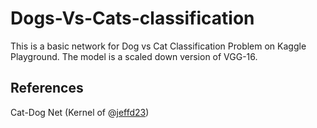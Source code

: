 # Dogs-Vs-Cats-classification

This is a basic network for Dog vs Cat Classification Problem on Kaggle Playground. The model is a scaled down version of VGG-16.

## References

Cat-Dog Net (Kernel of @[jeffd23][1])


[1]:https://www.kaggle.com/jeffd23
